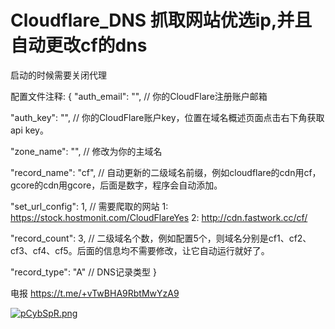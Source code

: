 # Cloudflare_DNS 抓取网站优选ip,并且自动更改cf的dns

启动的时候需要关闭代理

配置文件注释:
{
"auth_email": "", // 你的CloudFlare注册账户邮箱

"auth_key": "", // 你的CloudFlare账户key，位置在域名概述页面点击右下角获取api key。

"zone_name": "", // 修改为你的主域名

"record_name": "cf", // 自动更新的二级域名前缀，例如cloudflare的cdn用cf，gcore的cdn用gcore，后面是数字，程序会自动添加。

"set_url_config": 1, // 需要爬取的网站 1: https://stock.hostmonit.com/CloudFlareYes   2: http://cdn.fastwork.cc/cf/

"record_count": 3, // 二级域名个数，例如配置5个，则域名分别是cf1、cf2、cf3、cf4、cf5。后面的信息均不需要修改，让它自动运行就好了。

"record_type": "A" // DNS记录类型
}

电报 https://t.me/+vTwBHA9RbtMwYzA9


[![pCybSpR.png](https://s1.ax1x.com/2023/07/05/pCybSpR.png)](https://imgse.com/i/pCybSpR)
